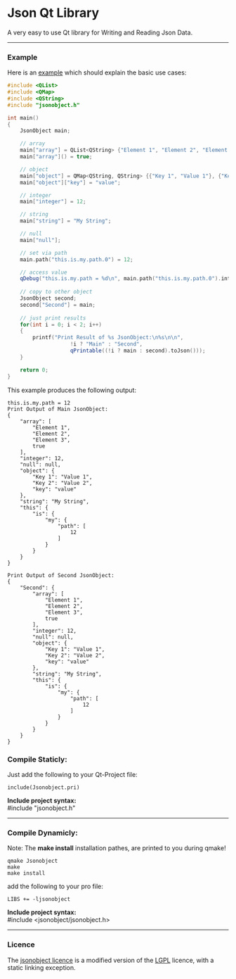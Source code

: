 # Json Qt Library

A very easy to use Qt library for Writing and Reading Json Data.

----------

### Example

Here is an [example](https://github.com/Spiek/jsonobject/blob/master/src/main.cpp) which should explain the basic use cases:

```c++
#include <QList>
#include <QMap>
#include <QString>
#include "jsonobject.h"

int main()
{
    JsonObject main;

    // array
    main["array"] = QList<QString> {"Element 1", "Element 2", "Element 3"};
    main["array"]() = true;

    // object
    main["object"] = QMap<QString, QString> {{"Key 1", "Value 1"}, {"Key 2", "Value 2"}};
    main["object"]["key"] = "value";

    // integer
    main["integer"] = 12;

    // string
    main["string"] = "My String";

    // null
    main["null"];

    // set via path
    main.path("this.is.my.path.0") = 12;

    // access value
    qDebug("this.is.my.path = %d\n", main.path("this.is.my.path.0").integer());
	
    // copy to other object
    JsonObject second;
    second["Second"] = main;
	
    // just print results
    for(int i = 0; i < 2; i++)
    {
        printf("Print Result of %s JsonObject:\n%s\n\n",
                    !i ? "Main" : "Second",
                    qPrintable((!i ? main : second).toJson()));
    }

    return 0;
}
```

This example produces the following output:
```
this.is.my.path = 12
Print Output of Main JsonObject:
{
    "array": [
        "Element 1",
        "Element 2",
        "Element 3",
        true
    ],
    "integer": 12,
    "null": null,
    "object": {
        "Key 1": "Value 1",
        "Key 2": "Value 2",
        "key": "value"
    },
    "string": "My String",
    "this": {
        "is": {
            "my": {
                "path": [
                    12
                ]
            }
        }
    }
}

Print Output of Second JsonObject:
{
    "Second": {
        "array": [
            "Element 1",
            "Element 2",
            "Element 3",
            true
        ],
        "integer": 12,
        "null": null,
        "object": {
            "Key 1": "Value 1",
            "Key 2": "Value 2",
            "key": "value"
        },
        "string": "My String",
        "this": {
            "is": {
                "my": {
                    "path": [
                        12
                    ]
                }
            }
        }
    }
}
```

### Compile Staticly:  
Just add the following to your Qt-Project file:
```qmake
include(Jsonobject.pri)
```
**Include project syntax:**  
#include "jsonobject.h"

----------

### Compile Dynamicly:   
Note: The **make install** installation pathes, are printed to you during qmake!
```
qmake Jsonobject
make
make install
```
add the following to your pro file:
```qmake
LIBS += -ljsonobject
```
**Include project syntax:**   
#include <jsonobject/jsonobject.h>

----------

### Licence
The [jsonobject licence](https://github.com/Spiek/jsonobject/blob/master/LICENCE) is a modified version of the [LGPL](http://www.gnu.org/licenses/lgpl.html) licence, with a static linking exception.
